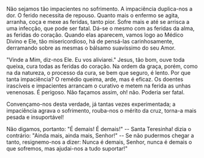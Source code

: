 Não sejamos tão impacientes no sofrimento. A impaciência duplica-nos a dor. O ferido necessita de repouso. Quanto mais o enfermo se agita, arranha, coça e mexe as feridas, tanto pior. Sofre mais e até se arrisca a uma infecção, que pode ser fatal. Dá-se o mesmo com as feridas da alma, as feridas do coração. Quando elas aparecem, vamos logo ao Médico Divino e Ele, tão misericordioso, há de pensá-Ias carinhosamente, derramando sobre as mesmas o bálsamo suavíssimo do seu Amor.

"Vinde a Mim, diz-nos Ele. Eu vos aliviarei." Jesus, tão bom, ouve toda queixa, cura todas as feridas do coração. Na ordem da graça, porém, como na da natureza, o processo da cura, se bem que seguro, é lento. Por que tanta impaciência? O remédio queima, arde, mas é eficaz. Os doentes irascíveis e impacientes arrancam o curativo e metem na ferida as unhas venenosas. É perigoso. Não façamos assim, oh! não. Poderia ser fatal.

Convençamo-nos desta verdade, já tantas vezes experimentada; a impaciência agrava o sofrimento, rouba-nos o mérito da cruz, torna-a mais pesada e insuportável!

Não digamos, portanto: "É demais! É demais!" -- Santa Teresinha! dizia o contrário: "Ainda mais, ainda mais, Senhor!" -- Se não pudermos chegar a tanto, resignemo-nos a dizer: Nunca é demais, Senhor, nunca é demais o que sofremos, mas ajudai-nos a tudo suportar!"